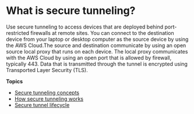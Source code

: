 # What is secure tunneling?<a name="secure-tunneling-what-is"></a>

Use secure tunneling to access devices that are deployed behind port\-restricted firewalls at remote sites\. You can connect to the destination device from your laptop or desktop computer as the source device by using the AWS Cloud\.The source and destination communicate by using an open source local proxy that runs on each device\. The local proxy communicates with the AWS Cloud by using an open port that is allowed by firewall, typically 443\. Data that is transmitted through the tunnel is encrypted using Transported Layer Security \(TLS\)\.

**Topics**
+ [Secure tunneling concepts](secure-tunneling-concepts.md)
+ [How secure tunneling works](how-secure-tunneling-works.md)
+ [Secure tunnel lifecycle](tunnel-lifecycle.md)